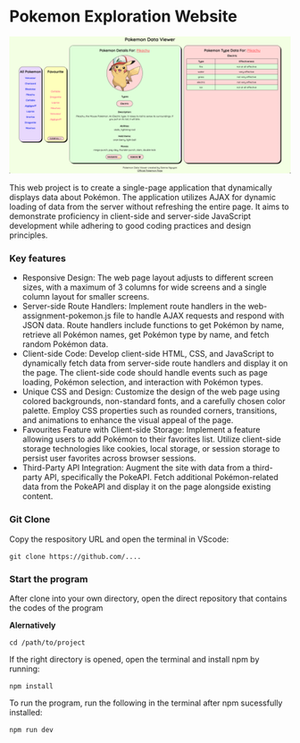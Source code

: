 <h1>Pokemon Exploration Website</h1>

<img src="./pokemon.png">

<span>This web project is to create a single-page application that dynamically displays data about Pokémon. The application utilizes AJAX for dynamic loading of data from the server without refreshing the entire page. It aims to demonstrate proficiency in client-side and server-side JavaScript development while adhering to good coding practices and design principles.</span>

<h3>Key features</h3>
<ul>
<li>Responsive Design: The web page layout adjusts to different screen sizes, with a maximum of 3 columns for wide screens and a single column layout for smaller screens.</li>
<li>Server-side Route Handlers: Implement route handlers in the web-assignment-pokemon.js file to handle AJAX requests and respond with JSON data. Route handlers include functions to get Pokémon by name, retrieve all Pokémon names, get Pokémon type by name, and fetch random Pokémon data.</li>
<li>Client-side Code: Develop client-side HTML, CSS, and JavaScript to dynamically fetch data from server-side route handlers and display it on the page. The client-side code should handle events such as page loading, Pokémon selection, and interaction with Pokémon types.</li>
<li>Unique CSS and Design: Customize the design of the web page using colored backgrounds, non-standard fonts, and a carefully chosen color palette. Employ CSS properties such as rounded corners, transitions, and animations to enhance the visual appeal of the page.</li>
<li>Favourites Feature with Client-side Storage: Implement a feature allowing users to add Pokémon to their favorites list. Utilize client-side storage technologies like cookies, local storage, or session storage to persist user favorites across browser sessions.</li>
<li>Third-Party API Integration: Augment the site with data from a third-party API, specifically the PokeAPI. Fetch additional Pokémon-related data from the PokeAPI and display it on the page alongside existing content.</li>
</ul>

<h3>Git Clone</h3>

Copy the respository URL and open the terminal in VScode:

    git clone https://github.com/....

<h3>Start the program</h3>

After clone into your own directory, open the direct repository that contains the codes of the program

**Alernatively**

    cd /path/to/project

If the right directory is opened, open the terminal and install npm by running:

    npm install

To run the program, run the following in the terminal after npm sucessfully installed:

    npm run dev

